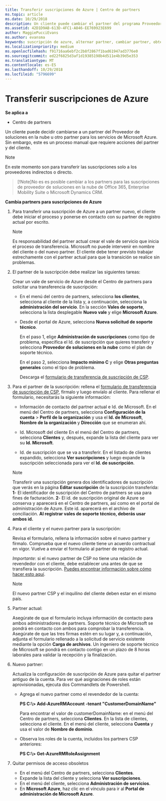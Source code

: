 ```yaml
---
title: Transferir suscripciones de Azure | Centro de partners
ms.topic: article
ms.date: 10/29/2018
description: Un cliente puede cambiar el partner del programa Proveedor de soluciones en la nube que se usará para los servicios de Microsoft Azure. Sin embargo, este es un proceso manual que requiere acciones de partners y clientes.
ms.assetid: 42D1D9AB-613D-4FC1-A846-EE769923E699
author: MaggiePucciEvans
ms.author: evansma
keywords: suscripción de azure, alternar partner, cambiar partner, obtener nuevo partner, otro partner
ms.localizationpriority: medium
ms.openlocfilehash: f91716aa6ebf2c2b8f2867f1bad61947ad3776e0
ms.sourcegitcommit: ed22f6825d3af1d19385198b4d511e4b39d5e353
ms.translationtype: MT
ms.contentlocale: es-ES
ms.lasthandoff: 10/29/2018
ms.locfileid: "5796699"
---
```

# <a name="transfer-azure-subscriptions"></a>Transferir suscripciones de Azure 

**Se aplica a**

-  Centro de partners

Un cliente puede decidir cambiarse a un partner del Proveedor de soluciones en la nube u otro partner para los servicios de Microsoft Azure. Sin embargo, este es un proceso manual que requiere acciones del partner y del cliente.

>[!Note]  
>En este momento son para transferir las suscripciones solo a los proveedores indirectos o directo.

>[!Note]No es es posible cambiar a los partners para las suscripciones de proveedor de soluciones en la nube de Office 365, Enterprise Mobility Suite o Microsoft Dynamics CRM.



**Cambia partners para suscripciones de Azure**

1.  Para transferir una suscripción de Azure a un partner nuevo, el cliente debe iniciar el proceso y ponerse en contacto con su partner de registro actual por escrito. 

    >[!Note]
    >Es responsabilidad del partner actual crear el vale de servicio que inicia el proceso de transferencia. Microsoft no puede intervenir en nombre del cliente o del nuevo partner. El cliente debe tener previsto trabajar estrechamente con el partner actual para que la transición se realice sin problemas.

2.  El partner de la suscripción debe realizar las siguientes tareas:

    Crear un vale de servicio de Azure desde el Centro de partners para solicitar una transferencia de suscripción:

    -   En el menú del centro de partners, selecciona **los clientes**, selecciona al cliente de la lista y, a continuación, selecciona la **administración del servicio**. En la sección **Vales de soporte**, selecciona la lista desplegable **Nuevo vale** y elige **Microsoft Azure**.

    -   Desde el portal de Azure, selecciona **Nueva solicitud de soporte técnico**.

        En el paso 1, elige **Administración de suscripciones** como tipo de problema, especifica el Id. de suscripción que quieres transferir y selecciona **Proveedor de soluciones en la nube** como el plan de soporte técnico.

        En el paso 2, selecciona **Impacto mínimo C** y elige **Otras preguntas generales** como el tipo de problema.

        Descarga el [formulario de transferencia de suscripción de CSP](https://assets.windowsphone.com/5222c408-e546-4e01-b72a-2ec7d4c43d57/CSP_Subscription_Transfer_Form_Azure_InvariantCulture_Default.zip).

3.  Para el partner de la suscripción: rellena el [formulario de transferencia de suscripción de CSP](https://assets.windowsphone.com/5222c408-e546-4e01-b72a-2ec7d4c43d57/CSP_Subscription_Transfer_Form_Azure_InvariantCulture_Default.zip), fírmalo y luego envíalo al cliente. Para rellenar el formulario, necesitarás la siguiente información:

    -   Información de contacto del partner actual e Id. de Microsoft. En el menú del Centro de partners, selecciona **Configuración de la cuenta** &gt; **Perfil de la organización** y usa el **Id. de Microsoft**, **Nombre de la organización** y **Dirección** que se enumeran ahí.

    -   Id. Microsoft del cliente En el menú del Centro de partners, selecciona **Clientes** y, después, expande la lista del cliente para ver su **Id. Microsoft**.

    -   Id. de suscripción que se va a transferir. En el listado de clientes expandido, selecciona **Ver suscripciones** y luego expande la suscripción seleccionada para ver el **Id. de suscripción**.

     >[!Note]
     >Transferir una suscripción genera dos identificadores de suscripción que verás en la página **Editar suscripción** de la suscripción transferida: **1**- El identificador de suscripción del Centro de partners se usa para fines de facturación. 
    **2**- El id. de suscripción original de Azure se conserva y aparecerá en el Centro de partners, así como en el portal de administración de Azure. Este id. aparecerá en el archivo de conciliación.  **Al registrar vales de soporte técnico, deberás usar ambos id.**

4.  Para el cliente y el nuevo partner para la suscripción:

    Revisa el formulario, rellena la información sobre el nuevo partner y fírmalo. Comprueba que el nuevo cliente tiene un acuerdo contractual en vigor. Vuelve a enviar el formulario al partner de registro actual.

    *Importante*: si el nuevo partner de CSP no tiene una relación de revendedor con el cliente, debe establecer una antes de que se transfiera la suscripción. [Puedes encontrar información sobre cómo hacer esto aquí](request-a-relationship-with-a-customer.md).

    >[!Note]
    >El nuevo partner CSP y el inquilino del cliente deben estar en el mismo país. 

5.  Partner actual:

    Asegúrate de que el formulario incluya información de contacto para ambos administradores de partners. Soporte técnico de Microsoft se pondrá en contacto con ambos para comprobar la transferencia. Asegúrate de que las tres firmas estén en su lugar y, a continuación, adjunta el formulario rellenado a la solicitud de servicio existente mediante la opción **Carga de archivos**. Un ingeniero de soporte técnico de Microsoft se pondrá en contacto contigo en un plazo de 8 horas laborales para validar la recepción y la finalización.

6.  Nuevo partner:

    Actualiza la configuración de suscripción de Azure para quitar el partner antiguo de la cuenta. Para ver qué asignaciones de roles están aprovisionadas, ejecuta dos Commandlets de Powershell.

    -   Agrega el nuevo partner como el revendedor de la cuenta:

        **PS C:\\&gt; Add-AzureRMAccount -tenant "CustomerDomainName"**

        Para encontrar el valor de customerDomainName: en el menú del Centro de partners, selecciona **Clientes**. En la lista de clientes, selecciona el cliente. En el menú del cliente, selecciona **Cuenta** y usa el valor de **Nombre de dominio**.

    -   Observa los roles de la cuenta, incluidos los partners CSP anteriores:

        **PS C:\\&gt; Get-AzureRMRoleAssignment**

7. Quitar permisos de acceso obsoletos

    -  En el menú del Centro de partners, selecciona **Clientes**. 
    -  Expande la lista del cliente y selecciona **Ver suscripciones**. 
    -  En el menú del cliente, selecciona **Administración de servicios**. 
    -  En **Microsoft Azure**, haz clic en el vínculo para ir al **Portal de administración de Microsoft Azure**.

 

 



